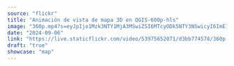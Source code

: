 ```yaml
---
source: "flickr"
title: "Animación de vista de mapa 3D en QGIS-600p-hls"
image: "360p.mp4?s=eyJpIjo1Mzk3NTY1MjA3MSwiZSI6MTcyODk5NTY3NSwicyI6ImE1MTc2MmIxMGRiZjBmZDVlZjg0ZjA1MTMyYTg0YjRmNTBmOGJhMzQiLCJ2IjoxfQ.mp4"
date: "2024-09-06"
link: "https://live.staticflickr.com/video/53975652071/d3bb774578/360p.mp4?s=eyJpIjo1Mzk3NTY1MjA3MSwiZSI6MTcyODk5NTY3NSwicyI6ImE1MTc2MmIxMGRiZjBmZDVlZjg0ZjA1MTMyYTg0YjRmNTBmOGJhMzQiLCJ2IjoxfQ"
draft: "true"
showcase: "map"
---
```

